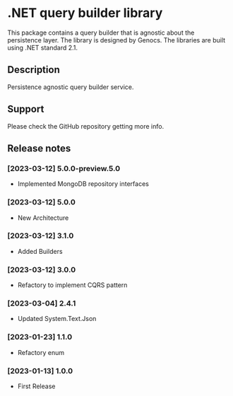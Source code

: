 # .NET query builder library

This package contains a query builder that is agnostic about the persistence layer. The library is designed by Genocs.
The libraries are built using .NET standard 2.1.

## Description

Persistence agnostic query builder service.


## Support

Please check the GitHub repository getting more info.


## Release notes

### [2023-03-12] 5.0.0-preview.5.0
- Implemented MongoDB repository interfaces

### [2023-03-12] 5.0.0
- New Architecture

### [2023-03-12] 3.1.0
- Added Builders

### [2023-03-12] 3.0.0
- Refactory to implement CQRS pattern

### [2023-03-04] 2.4.1
- Updated System.Text.Json

### [2023-01-23] 1.1.0
- Refactory enum

### [2023-01-13] 1.0.0
- First Release